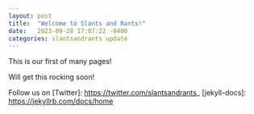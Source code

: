 ```yaml
---
layout: post
title:  "Welcome to Slants and Rants!"
date:   2023-09-28 17:07:22 -0400
categories: slantsandrants update
---
```

This is our first of many pages!

Will get this rocking soon!

Follow us on
[Twitter]: https://twitter.com/slantsandrants_
[jekyll-docs]: https://jekyllrb.com/docs/home
